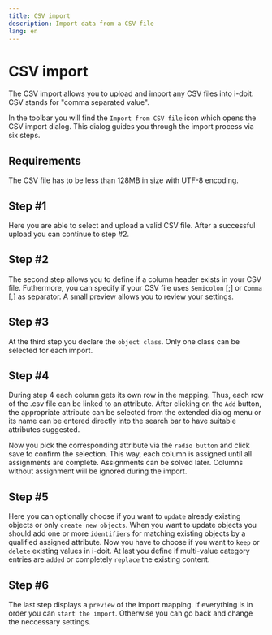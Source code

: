```yaml
---
title: CSV import
description: Import data from a CSV file
lang: en
---
```


# CSV import

The CSV import allows you to upload and import any CSV files into i-doit. CSV stands for "comma separated value".

In the toolbar you will find the `Import from CSV file` icon which opens the CSV import dialog.
This dialog guides you through the import process via six steps.

## Requirements

The CSV file has to be less than 128MB in size with UTF-8 encoding.

## Step #1

Here you are able to select and upload a valid CSV file. After a successful upload you can continue to step #2.

## Step #2

The second step allows you to define if a column header exists in your CSV file. Futhermore, you can specify if your CSV file uses `Semicolon` [;] or `Comma` [,] as separator.
A small preview allows you to review your settings.

## Step #3

At the third step you declare the `object class`. Only one class can be selected for each import.

## Step #4

During step 4 each column gets its own row in the mapping. Thus, each row of the .csv file can be linked to an attribute. After clicking on the `Add` button, the appropriate attribute can be selected from the extended dialog menu or its name can be entered directly into the search bar to have suitable attributes suggested.

Now you pick the corresponding attribute via the `radio button` and click save to confirm the selection. This way, each column is assigned until all assignments are complete. Assignments can be solved later. Columns without assignment will be ignored during the import.

## Step #5

Here you can optionally choose if you want to `update` already existing objects or only `create new objects`. When you want to update objects you should add one or more `identifiers` for matching existing objects by a qualified assigned attribute. Now you have to choose if you want to `keep` or `delete` existing values in i-doit. At last you define if multi-value category entries are `added` or completely `replace` the existing content.

## Step #6

The last step displays a `preview` of the import mapping. If everything is in order you can `start the import`. Otherwise you can go back and change the neccessary settings.
